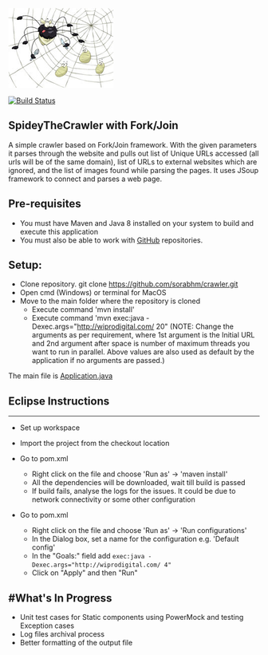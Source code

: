 ![logo](https://github.com/sorabhm/crawler/blob/master/logo.jpg)

[![Build Status](https://travis-ci.org/sorabhm/crawler.svg?branch=master)](https://travis-ci.org/sorabhm/crawler)

## SpideyTheCrawler with Fork/Join

A simple crawler based on Fork/Join framework. With the given parameters it parses through the website and pulls out list of Unique URLs accessed (all urls will be of the same domain), list of URLs to external websites which are ignored, and the list of images found while parsing the pages. 
It uses JSoup framework to connect and parses a web page. 

## Pre-requisites
* You must have Maven and Java 8 installed on your system to build and execute this application
* You must also be able to work with [GitHub](https://help.github.com/articles/set-up-git) repositories.

## Setup:
* Clone repository.
	git clone https://github.com/sorabhm/crawler.git
* Open cmd (Windows) or terminal for MacOS
* Move to the main folder where the repository is cloned
	* Execute command 'mvn install'
	* Execute command 'mvn exec:java -Dexec.args="http://wiprodigital.com/ 20" 
	(NOTE: Change the arguments as per requirement, where 1st argument is the Initial URL and 2nd argument after space is number of maximum threads you want to run in parallel. Above values are also used as default by the application if no arguments are passed.)

The main file is [Application.java](https://github.com/sorabhm/crawler/blob/master/src/main/java/com/crawler/core/Application.java)

## Eclipse Instructions
--------------------

* Set up workspace
* Import the project from the checkout location
* Go to pom.xml
	* Right click on the file and choose 'Run as' -> 'maven install'
	* All the dependencies will be downloaded, wait till build is passed
	* If build fails, analyse the logs for the issues. It could be due to network connectivity or some other configuration
	
* Go to pom.xml
	* Right click on the file and choose 'Run as' -> 'Run configurations'
	* In the Dialog box, set a name for the configuration e.g. 'Default config'
	* In the "Goals:" field add `exec:java -Dexec.args="http://wiprodigital.com/ 4"`
	* Click on "Apply" and then "Run"
	
#What's In Progress
--------------------
* Unit test cases for Static components using PowerMock and testing Exception cases
* Log files archival process
* Better formatting of the output file